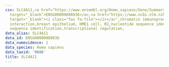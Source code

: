 ```yaml
---
csv: SLC4A11,<a href="https://www.ensembl.org/Homo_sapiens/Gene/Summary?db=core;g=ENSG00000088836"
  target="_blank">ENSG00000088836</a>,<a href="https://www.ncbi.nlm.nih.gov/pubmed/22863008"
  target="_blank"><i class="fas fa-file"></i></a>",chromatin immunoprecipitation assay,direct
  interaction,breast epithelium, HME1 cell, R2,nucleotide sequence identification,nucleotide
  sequence identification,transcriptional regulation,
data_alias: SLC4A11
data_id: ENSG00000088836
data_numevidence: 1
data_species: Homo sapiens
data_taxid: '9606'
title: SLC4A11
---
```

